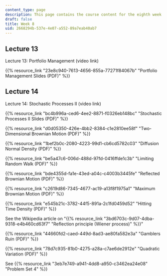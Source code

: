 ```yaml
---
content_type: page
description: This page contains the course content for the eighth week of class.
draft: false
title: Week 8
uid: 2668294b-537e-4e07-a552-89a7eab40ab7
---
```

## Lecture 13

Lecture 13: Portfolio Management (video link)

{{% resource_link "23e8c940-7613-4656-855a-77271f84067b" "Portfolio Management Slides (PDF)" %}}

## Lecture 14

Lecture 14: Stochastic Processes II (video link)

{{% resource_link "bc4b996a-ced6-4ee2-8871-f0326eb148bc" "Stochastic Processes II Slides (PDF)" %}}

{{% resource_link "d0d05350-426e-4bb2-8384-c1e2810ee58f" "Two-Dimensional Brownian Motion (PDF)" %}}

{{% resource_link "1bef2b0c-2080-4223-99d1-cb6cd5782c03" "Diffusion Normal Density (PDF)" %}}

{{% resource_link "be5a47c6-006d-488d-97fd-0416ffde1c3b" "Limiting Random Walk (PDF)" %}}

{{% resource_link "bde4355d-fa1e-43ed-a04c-c4003b3445fe" "Reflected Brownian Motion (PDF)" %}}

{{% resource_link "c2619d86-7345-4677-ac19-a13f8f1975a1" "Maximum Brownian Motion (PDF)" %}}

{{% resource_link "e545b21c-3782-44f5-891a-2c1fd0459d52" "Hitting Time Density (PDF)" %}}

See the Wikipedia article on "{{% resource_link "3bd6703c-9d07-4dba-9318-e4b460cd63f7" "Reflection principle (Wiener process)" %}}"

{{% resource_link "44660fd2-caed-449d-8ad3-ae80fa582e3a" "Gamblers Ruin (PDF)" %}}

{{% resource_link "78d7c935-81b0-4275-a28a-c7ae6de2912e" "Quadratic Variation (PDF)" %}}

See {{% resource_link "3eb7e749-a941-4dd8-a950-c3462ea24e08" "Problem Set 4" %}}